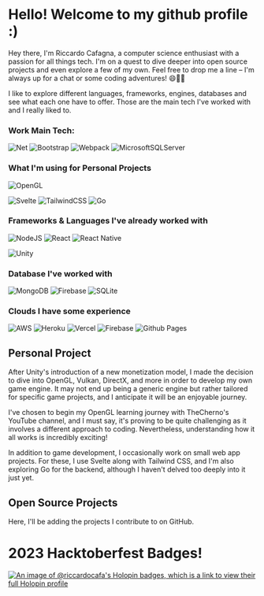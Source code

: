 
# Hello! Welcome to my github profile :)

Hey there, I'm Riccardo Cafagna, a computer science enthusiast with a passion for all things tech. I'm on a quest to dive deeper into open source projects and even explore a few of my own. Feel free to drop me a line – I'm always up for a chat or some coding adventures! 😄👨‍💻

I like to explore different languages, frameworks, engines, databases and see what each one have to offer. Those are the main tech I've worked with and I really liked to.

### Work Main Tech:

![Net](https://img.shields.io/badge/.NET-5C2D91?style=for-the-badge&logo=.net&logoColor=white)
![Bootstrap](https://img.shields.io/badge/bootstrap-%238511FA.svg?style=for-the-badge&logo=bootstrap&logoColor=white)
![Webpack](https://img.shields.io/badge/webpack-%238DD6F9.svg?style=for-the-badge&logo=webpack&logoColor=black)
![MicrosoftSQLServer](https://img.shields.io/badge/Microsoft%20SQL%20Server-CC2927?style=for-the-badge&logo=microsoft%20sql%20server&logoColor=white)

### What I'm using for Personal Projects

![OpenGL](https://img.shields.io/badge/OpenGL-%23FFFFFF.svg?style=for-the-badge&logo=opengl)

![Svelte](https://img.shields.io/badge/svelte-%23f1413d.svg?style=for-the-badge&logo=svelte&logoColor=white)
![TailwindCSS](https://img.shields.io/badge/tailwindcss-%2338B2AC.svg?style=for-the-badge&logo=tailwind-css&logoColor=white)
![Go](https://img.shields.io/badge/go-%2300ADD8.svg?style=for-the-badge&logo=go&logoColor=white)

### Frameworks & Languages I've already worked with

![NodeJS](https://img.shields.io/badge/node.js-6DA55F?style=for-the-badge&logo=node.js&logoColor=white)
![React](https://img.shields.io/badge/react-%2320232a.svg?style=for-the-badge&logo=react&logoColor=%2361DAFB)
![React Native](https://img.shields.io/badge/react_native-%2320232a.svg?style=for-the-badge&logo=react&logoColor=%2361DAFB)

![Unity](https://img.shields.io/badge/unity-%23000000.svg?style=for-the-badge&logo=unity&logoColor=white)

### Database I've worked with

![MongoDB](https://img.shields.io/badge/MongoDB-%234ea94b.svg?style=for-the-badge&logo=mongodb&logoColor=white)
![Firebase](https://img.shields.io/badge/Firebase-039BE5?style=for-the-badge&logo=Firebase&logoColor=white)
![SQLite](https://img.shields.io/badge/sqlite-%2307405e.svg?style=for-the-badge&logo=sqlite&logoColor=white)

### Clouds I have some experience

![AWS](https://img.shields.io/badge/AWS-%23FF9900.svg?style=for-the-badge&logo=amazon-aws&logoColor=white)
![Heroku](https://img.shields.io/badge/heroku-%23430098.svg?style=for-the-badge&logo=heroku&logoColor=white)
![Vercel](https://img.shields.io/badge/vercel-%23000000.svg?style=for-the-badge&logo=vercel&logoColor=white)
![Firebase](https://img.shields.io/badge/firebase-%23039BE5.svg?style=for-the-badge&logo=firebase)
![Github Pages](https://img.shields.io/badge/github%20pages-121013?style=for-the-badge&logo=github&logoColor=white)


## Personal Project

After Unity's introduction of a new monetization model, I made the decision to dive into OpenGL, Vulkan, DirectX, and more in order to develop my own game engine. It may not end up being a generic engine but rather tailored for specific game projects, and I anticipate it will be an enjoyable journey.

I've chosen to begin my OpenGL learning journey with TheCherno's YouTube channel, and I must say, it's proving to be quite challenging as it involves a different approach to coding. Nevertheless, understanding how it all works is incredibly exciting!

In addition to game development, I occasionally work on small web app projects. For these, I use Svelte along with Tailwind CSS, and I'm also exploring Go for the backend, although I haven't delved too deeply into it just yet.

## Open Source Projects

Here, I'll be adding the projects I contribute to on GitHub. 

# 2023 Hacktoberfest Badges!

[![An image of @riccardocafa's Holopin badges, which is a link to view their full Holopin profile](https://holopin.me/riccardocafa)](https://holopin.io/@riccardocafa)
